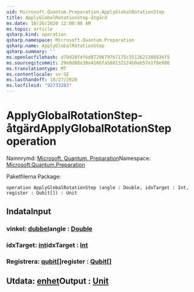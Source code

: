 ```yaml
---
uid: Microsoft.Quantum.Preparation.ApplyGlobalRotationStep
title: ApplyGlobalRotationStep-åtgärd
ms.date: 10/26/2020 12:00:00 AM
ms.topic: article
qsharp.kind: operation
qsharp.namespace: Microsoft.Quantum.Preparation
qsharp.name: ApplyGlobalRotationStep
qsharp.summary: ''
ms.openlocfilehash: d70d28f4f6d87296797b7175c3512621380934f5
ms.sourcegitcommit: 29e0d88a30e4166fa580132124b0eb57e1f0e986
ms.translationtype: MT
ms.contentlocale: sv-SE
ms.lasthandoff: 10/27/2020
ms.locfileid: "92733283"
---
```

# <a name="applyglobalrotationstep-operation"></a><span data-ttu-id="c2da4-102">ApplyGlobalRotationStep-åtgärd</span><span class="sxs-lookup"><span data-stu-id="c2da4-102">ApplyGlobalRotationStep operation</span></span>

<span data-ttu-id="c2da4-103">Namnrymd: [Microsoft. Quantum. Preparation](xref:Microsoft.Quantum.Preparation)</span><span class="sxs-lookup"><span data-stu-id="c2da4-103">Namespace: [Microsoft.Quantum.Preparation](xref:Microsoft.Quantum.Preparation)</span></span>

<span data-ttu-id="c2da4-104">Paketfilerna [](https://nuget.org/packages/)</span><span class="sxs-lookup"><span data-stu-id="c2da4-104">Package: [](https://nuget.org/packages/)</span></span>




```qsharp
operation ApplyGlobalRotationStep (angle : Double, idxTarget : Int, register : Qubit[]) : Unit
```


## <a name="input"></a><span data-ttu-id="c2da4-105">Indata</span><span class="sxs-lookup"><span data-stu-id="c2da4-105">Input</span></span>

### <a name="angle--double"></a><span data-ttu-id="c2da4-106">vinkel: [dubbel](xref:microsoft.quantum.lang-ref.double)</span><span class="sxs-lookup"><span data-stu-id="c2da4-106">angle : [Double](xref:microsoft.quantum.lang-ref.double)</span></span>




### <a name="idxtarget--int"></a><span data-ttu-id="c2da4-107">idxTarget: [int](xref:microsoft.quantum.lang-ref.int)</span><span class="sxs-lookup"><span data-stu-id="c2da4-107">idxTarget : [Int](xref:microsoft.quantum.lang-ref.int)</span></span>




### <a name="register--qubit"></a><span data-ttu-id="c2da4-108">Registrera: [qubit](xref:microsoft.quantum.lang-ref.qubit)[]</span><span class="sxs-lookup"><span data-stu-id="c2da4-108">register : [Qubit](xref:microsoft.quantum.lang-ref.qubit)[]</span></span>





## <a name="output--unit"></a><span data-ttu-id="c2da4-109">Utdata: [enhet](xref:microsoft.quantum.lang-ref.unit)</span><span class="sxs-lookup"><span data-stu-id="c2da4-109">Output : [Unit](xref:microsoft.quantum.lang-ref.unit)</span></span>

